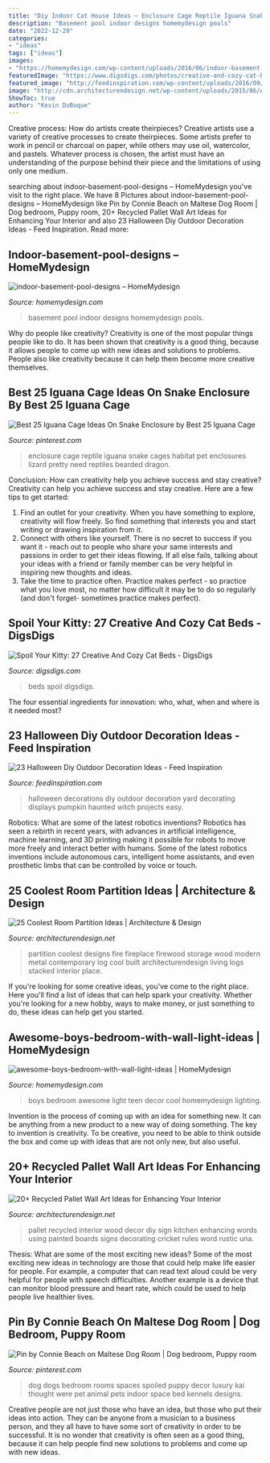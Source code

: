 ```yaml
---
title: "Diy Indoor Cat House Ideas ~ Enclosure Cage Reptile Iguana Snake Cages Habitat Pet Enclosures Lizard Pretty Need Reptiles Bearded Dragon"
description: "Basement pool indoor designs homemydesign pools"
date: "2022-12-29"
categories:
- "ideas"
tags: ["ideas"]
images:
- "https://homemydesign.com/wp-content/uploads/2016/06/indoor-basement-pool-designs.jpg"
featuredImage: "https://www.digsdigs.com/photos/creative-and-cozy-cat-beds-9-554x831.jpg"
featured_image: "http://feedinspiration.com/wp-content/uploads/2016/09/DIY-Halloween-yard-decorations.jpg"
image: "http://cdn.architecturendesign.net/wp-content/uploads/2015/06/AD-Pallet-Wall-Art-7.jpg"
ShowToc: true
author: "Kevin DuBuque"
---
```



Creative process: How do artists create theirpieces?
Creative artists use a variety of creative processes to create theirpieces. Some artists prefer to work in pencil or charcoal on paper, while others may use oil, watercolor, and pastels. Whatever process is chosen, the artist must have an understanding of the purpose behind their piece and the limitations of using only one medium.

	

		
searching about indoor-basement-pool-designs – HomeMydesign you've visit to the right place. We have 8 Pictures about indoor-basement-pool-designs – HomeMydesign like Pin by Connie Beach on Maltese Dog Room | Dog bedroom, Puppy room, 20+ Recycled Pallet Wall Art Ideas for Enhancing Your Interior and also 23 Halloween Diy Outdoor Decoration Ideas - Feed Inspiration. Read more:
		
    
## Indoor-basement-pool-designs – HomeMydesign

<img loading=lazy src="https://homemydesign.com/wp-content/uploads/2016/06/indoor-basement-pool-designs.jpg" onerror="this.onerror=null;this.src='https://tse3.mm.bing.net/th?id=OIP.vER5zYux7JF20w6R1eq2awHaKb&amp;pid=15.1';" alt="indoor-basement-pool-designs – HomeMydesign">

_Source: homemydesign.com_

>basement pool indoor designs homemydesign pools. 

	

Why do people like creativity?
Creativity is one of the most popular things people like to do. It has been shown that creativity is a good thing, because it allows people to come up with new ideas and solutions to problems. People also like creativity because it can help them become more creative themselves.

    
## Best 25 Iguana Cage Ideas On Snake Enclosure By Best 25 Iguana Cage

<img loading=lazy src="https://i.pinimg.com/736x/b1/0a/31/b10a31c4d54a99e1944c36a609597c1f.jpg" onerror="this.onerror=null;this.src='https://tse4.mm.bing.net/th?id=OIP._Emf4KUuYm2AKVFZm16__AHaJ3&amp;pid=15.1';" alt="Best 25 Iguana Cage Ideas On Snake Enclosure by Best 25 Iguana Cage">

_Source: pinterest.com_

>enclosure cage reptile iguana snake cages habitat pet enclosures lizard pretty need reptiles bearded dragon. 

	

Conclusion: How can creativity help you achieve success and stay creative?
Creativity can help you achieve success and stay creative. Here are a few tips to get started: 
1. Find an outlet for your creativity. When you have something to explore, creativity will flow freely. So find something that interests you and start writing or drawing inspiration from it. 
2. Connect with others like yourself. There is no secret to success if you want it - reach out to people who share your same interests and passions in order to get their ideas flowing. If all else fails, talking about your ideas with a friend or family member can be very helpful in inspiring new thoughts and ideas. 
3. Take the time to practice often. Practice makes perfect - so practice what you love most, no matter how difficult it may be to do so regularly (and don't forget- sometimes practice makes perfect).

    
## Spoil Your Kitty: 27 Creative And Cozy Cat Beds - DigsDigs

<img loading=lazy src="https://www.digsdigs.com/photos/creative-and-cozy-cat-beds-9-554x831.jpg" onerror="this.onerror=null;this.src='https://tse4.mm.bing.net/th?id=OIP.rn7RFfVMx6NKoaR9zHoqrwHaLH&amp;pid=15.1';" alt="Spoil Your Kitty: 27 Creative And Cozy Cat Beds - DigsDigs">

_Source: digsdigs.com_

>beds spoil digsdigs. 

	

The four essential ingredients for innovation: who, what, when and where is it needed most?
 

    
## 23 Halloween Diy Outdoor Decoration Ideas - Feed Inspiration

<img loading=lazy src="http://feedinspiration.com/wp-content/uploads/2016/09/DIY-Halloween-yard-decorations.jpg" onerror="this.onerror=null;this.src='https://tse3.mm.bing.net/th?id=OIP.0v_6wolqqNCfh2a6fW81eQHaJ4&amp;pid=15.1';" alt="23 Halloween Diy Outdoor Decoration Ideas - Feed Inspiration">

_Source: feedinspiration.com_

>halloween decorations diy outdoor decoration yard decorating displays pumpkin haunted witch projects easy. 

	

Robotics: What are some of the latest robotics inventions?
Robotics has seen a rebirth in recent years, with advances in artificial intelligence, machine learning, and 3D printing making it possible for robots to move more freely and interact better with humans. Some of the latest robotics inventions include autonomous cars, intelligent home assistants, and even prosthetic limbs that can be controlled by voice or touch.

    
## 25 Coolest Room Partition Ideas | Architecture &amp; Design

<img loading=lazy src="http://cdn.architecturendesign.net/wp-content/uploads/2014/08/1742.jpg" onerror="this.onerror=null;this.src='https://tse3.mm.bing.net/th?id=OIP.ovTblCgTk6jpb7B_ULeNwAHaLI&amp;pid=15.1';" alt="25 Coolest Room Partition Ideas | Architecture &amp; Design">

_Source: architecturendesign.net_

>partition coolest designs fire fireplace firewood storage wood modern metal contemporary log cool built architecturendesign living logs stacked interior place. 

	

If you're looking for some creative ideas, you've come to the right place. Here you'll find a list of ideas that can help spark your creativity. Whether you're looking for a new hobby, ways to make money, or just something to do, these ideas can help get you started.

    
## Awesome-boys-bedroom-with-wall-light-ideas | HomeMydesign

<img loading=lazy src="https://homemydesign.com/wp-content/uploads/2020/01/awesome-boys-bedroom-with-wall-light-ideas.jpg" onerror="this.onerror=null;this.src='https://tse2.mm.bing.net/th?id=OIP.RMffWo3igqsgwZ_EKwy7aAHaJ4&amp;pid=15.1';" alt="awesome-boys-bedroom-with-wall-light-ideas | HomeMydesign">

_Source: homemydesign.com_

>boys bedroom awesome light teen decor cool homemydesign lighting. 

	

Invention is the process of coming up with an idea for something new. It can be anything from a new product to a new way of doing something. The key to invention is creativity. To be creative, you need to be able to think outside the box and come up with ideas that are not only new, but also useful.

    
## 20+ Recycled Pallet Wall Art Ideas For Enhancing Your Interior

<img loading=lazy src="http://cdn.architecturendesign.net/wp-content/uploads/2015/06/AD-Pallet-Wall-Art-7.jpg" onerror="this.onerror=null;this.src='https://tse3.mm.bing.net/th?id=OIP.Q3UQX1J8h8p5UFXXuB7W6gHaQP&amp;pid=15.1';" alt="20+ Recycled Pallet Wall Art Ideas for Enhancing Your Interior">

_Source: architecturendesign.net_

>pallet recycled interior wood decor diy sign kitchen enhancing words using painted boards signs decorating cricket rules word rustic una. 

	

Thesis: What are some of the most exciting new ideas?
Some of the most exciting new ideas in technology are those that could help make life easier for people. For example, a computer that can read text aloud could be very helpful for people with speech difficulties. Another example is a device that can monitor blood pressure and heart rate, which could be used to help people live healthier lives.

    
## Pin By Connie Beach On Maltese Dog Room | Dog Bedroom, Puppy Room

<img loading=lazy src="https://i.pinimg.com/736x/5d/ba/b7/5dbab7fb8c59a6167f19948533d24a74--dog-bedroom-dog-spaces.jpg" onerror="this.onerror=null;this.src='https://tse4.mm.bing.net/th?id=OIP.0g5WNpt7Fm3tRBZz0Q3lIAHaJ6&amp;pid=15.1';" alt="Pin by Connie Beach on Maltese Dog Room | Dog bedroom, Puppy room">

_Source: pinterest.com_

>dog dogs bedroom rooms spaces spoiled puppy decor luxury kai thought were pet animal pets indoor space bed kennels designs. 

	

Creative people are not just those who have an idea, but those who put their ideas into action. They can be anyone from a musician to a business person, and they all have to have some sort of creativity in order to be successful. It is no wonder that creativity is often seen as a good thing, because it can help people find new solutions to problems and come up with new ideas.

